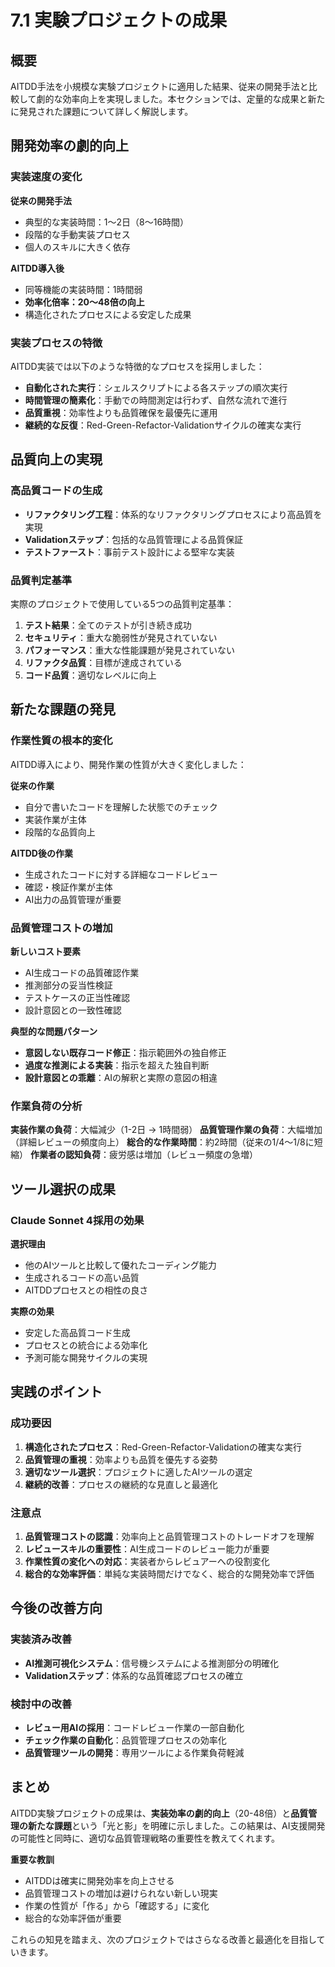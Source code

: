 # 7.1 実験プロジェクトの成果

## 概要

AITDD手法を小規模な実験プロジェクトに適用した結果、従来の開発手法と比較して劇的な効率向上を実現しました。本セクションでは、定量的な成果と新たに発見された課題について詳しく解説します。

## 開発効率の劇的向上

### 実装速度の変化

**従来の開発手法**
- 典型的な実装時間：1〜2日（8〜16時間）
- 段階的な手動実装プロセス
- 個人のスキルに大きく依存

**AITDD導入後**
- 同等機能の実装時間：1時間弱
- **効率化倍率：20〜48倍の向上**
- 構造化されたプロセスによる安定した成果

### 実装プロセスの特徴

AITDD実装では以下のような特徴的なプロセスを採用しました：

- **自動化された実行**：シェルスクリプトによる各ステップの順次実行
- **時間管理の簡素化**：手動での時間測定は行わず、自然な流れで進行
- **品質重視**：効率性よりも品質確保を最優先に運用
- **継続的な反復**：Red-Green-Refactor-Validationサイクルの確実な実行

## 品質向上の実現

### 高品質コードの生成

- **リファクタリング工程**：体系的なリファクタリングプロセスにより高品質を実現
- **Validationステップ**：包括的な品質管理による品質保証
- **テストファースト**：事前テスト設計による堅牢な実装

### 品質判定基準

実際のプロジェクトで使用している5つの品質判定基準：

1. **テスト結果**：全てのテストが引き続き成功
2. **セキュリティ**：重大な脆弱性が発見されていない
3. **パフォーマンス**：重大な性能課題が発見されていない
4. **リファクタ品質**：目標が達成されている
5. **コード品質**：適切なレベルに向上

## 新たな課題の発見

### 作業性質の根本的変化

AITDD導入により、開発作業の性質が大きく変化しました：

**従来の作業**
- 自分で書いたコードを理解した状態でのチェック
- 実装作業が主体
- 段階的な品質向上

**AITDD後の作業**
- 生成されたコードに対する詳細なコードレビュー
- 確認・検証作業が主体
- AI出力の品質管理が重要

### 品質管理コストの増加

**新しいコスト要素**
- AI生成コードの品質確認作業
- 推測部分の妥当性検証
- テストケースの正当性確認
- 設計意図との一致性確認

**典型的な問題パターン**
- **意図しない既存コード修正**：指示範囲外の独自修正
- **過度な推測による実装**：指示を超えた独自判断
- **設計意図との乖離**：AIの解釈と実際の意図の相違

### 作業負荷の分析

**実装作業の負荷**：大幅減少（1-2日 → 1時間弱）
**品質管理作業の負荷**：大幅増加（詳細レビューの頻度向上）
**総合的な作業時間**：約2時間（従来の1/4〜1/8に短縮）
**作業者の認知負荷**：疲労感は増加（レビュー頻度の急増）

## ツール選択の成果

### Claude Sonnet 4採用の効果

**選択理由**
- 他のAIツールと比較して優れたコーディング能力
- 生成されるコードの高い品質
- AITDDプロセスとの相性の良さ

**実際の効果**
- 安定した高品質コード生成
- プロセスとの統合による効率化
- 予測可能な開発サイクルの実現

## 実践のポイント

### 成功要因

1. **構造化されたプロセス**：Red-Green-Refactor-Validationの確実な実行
2. **品質管理の重視**：効率よりも品質を優先する姿勢
3. **適切なツール選択**：プロジェクトに適したAIツールの選定
4. **継続的改善**：プロセスの継続的な見直しと最適化

### 注意点

1. **品質管理コストの認識**：効率向上と品質管理コストのトレードオフを理解
2. **レビュースキルの重要性**：AI生成コードのレビュー能力が重要
3. **作業性質の変化への対応**：実装者からレビュアーへの役割変化
4. **総合的な効率評価**：単純な実装時間だけでなく、総合的な開発効率で評価

## 今後の改善方向

### 実装済み改善

- **AI推測可視化システム**：信号機システムによる推測部分の明確化
- **Validationステップ**：体系的な品質確認プロセスの確立

### 検討中の改善

- **レビュー用AIの採用**：コードレビュー作業の一部自動化
- **チェック作業の自動化**：品質管理プロセスの効率化
- **品質管理ツールの開発**：専用ツールによる作業負荷軽減

## まとめ

AITDD実験プロジェクトの成果は、**実装効率の劇的向上**（20-48倍）と**品質管理の新たな課題**という「光と影」を明確に示しました。この結果は、AI支援開発の可能性と同時に、適切な品質管理戦略の重要性を教えてくれます。

**重要な教訓**
- AITDDは確実に開発効率を向上させる
- 品質管理コストの増加は避けられない新しい現実
- 作業の性質が「作る」から「確認する」に変化
- 総合的な効率評価が重要

これらの知見を踏まえ、次のプロジェクトではさらなる改善と最適化を目指していきます。
